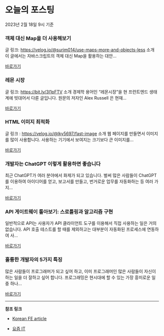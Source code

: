 # 오늘의 포스팅 
2023년 2월 18일 9시 기준 

###  객체 대신 Map을 더 사용해보기 

 글 링크: https://velog.io/@surim014/use-maps-more-and-objects-less 소개 이 글에서는 자바스크립트의 객체 대신 Map을 활용하는 대안... 

 [바로가기](https://kofearticle.substack.com/p/korean-fe-article-map) 

###  레몬 시장 

 글 링크: https://bit.ly/3I1pFTV 소개 경제학 용어인 “레몬시장”을 현 프런트엔드 생태계에 빗대어서 다룬 글입니다. 원문의 저자인 Alex Russell 은 현재... 

 [바로가기](https://kofearticle.substack.com/p/korean-fe-article-41e) 

###  HTML 이미지 최적화 

 글 링크 : https://velog.io/@lky5697/fast-image 소개 웹 페이지를 만들면서 이미지를 많이 사용합니다. 사용하는 기기에서 보여지는 크기보다 큰 이미지를... 

 [바로가기](https://kofearticle.substack.com/p/korean-fe-article-html) 

### 개발자는 ChatGPT 이렇게 활용하면 좋습니다 

 최근 ChatGPT가 여러 분야에서 화제가 되고 있습니다. 벌써 많은 사람들이 ChatGPT를 이용하여 아이디어를 얻고, 보고서를 만들고, 번거로운 업무를 자동화하는 등 여러 가지... 

 [바로가기](https://yozm.wishket.com/magazine/detail/1901/) 

### API 게이트웨이 톺아보기: 스로틀링과 알고리즘 구현 

 일반적으로 API는 사용자가 API 클라이언트 도구를 이용해서 직접 사용하는 일은 거의 없습니다. API 호출 테스트를 할 때를 제외하고는 대부분이 자동화된 프로세스에 연동하여 사... 

 [바로가기](https://yozm.wishket.com/magazine/detail/1900/) 

### 훌륭한 개발자의 5가지 특징 

 많은 사람들이 프로그래머가 되고 싶어 하고, 이미 프로그래머인 많은 사람들이 자신이 하는 일을 더 잘하고 싶어 합니다. 프로그래밍은 현시대에 할 수 있는 가장 흥미로운 일 중 하나... 

 [바로가기](https://yozm.wishket.com/magazine/detail/1896/) 

---

**참조 링크**

- [Korean FE article](https://kofearticle.substack.com) 

- [요즘 IT](https://yozm.wishket.com/magazine) 

